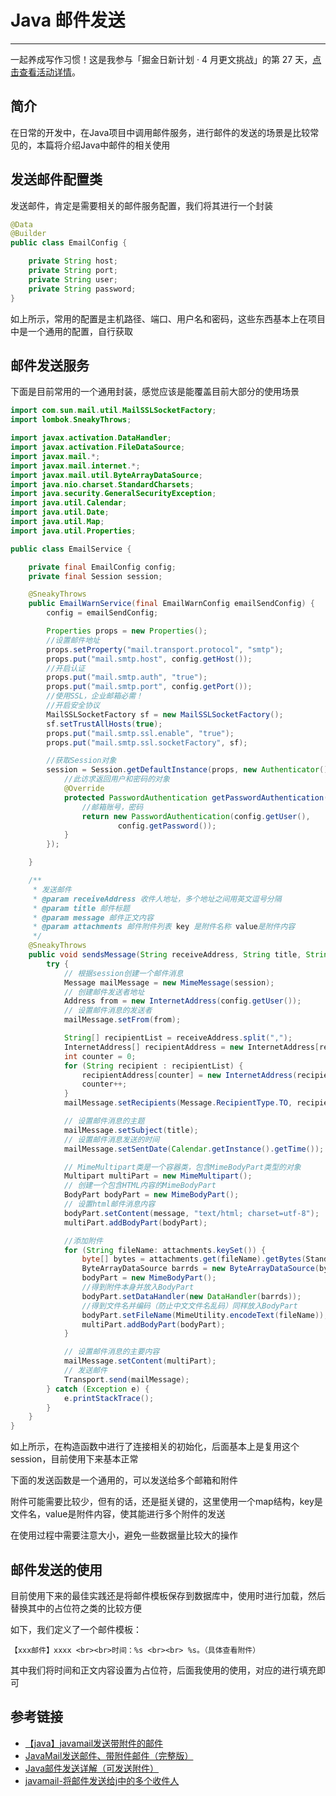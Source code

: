 # Java 邮件发送

***

一起养成写作习惯！这是我参与「掘金日新计划 · 4 月更文挑战」的第 27 天，[点击查看活动详情](https://juejin.cn/post/7080800226365145118)。

## 简介

在日常的开发中，在Java项目中调用邮件服务，进行邮件的发送的场景是比较常见的，本篇将介绍Java中邮件的相关使用

## 发送邮件配置类

发送邮件，肯定是需要相关的邮件服务配置，我们将其进行一个封装

```java
@Data
@Builder
public class EmailConfig {

    private String host;
    private String port;
    private String user;
    private String password;
}
```

如上所示，常用的配置是主机路径、端口、用户名和密码，这些东西基本上在项目中是一个通用的配置，自行获取

## 邮件发送服务

下面是目前常用的一个通用封装，感觉应该是能覆盖目前大部分的使用场景

```java
import com.sun.mail.util.MailSSLSocketFactory;
import lombok.SneakyThrows;

import javax.activation.DataHandler;
import javax.activation.FileDataSource;
import javax.mail.*;
import javax.mail.internet.*;
import javax.mail.util.ByteArrayDataSource;
import java.nio.charset.StandardCharsets;
import java.security.GeneralSecurityException;
import java.util.Calendar;
import java.util.Date;
import java.util.Map;
import java.util.Properties;

public class EmailService {

    private final EmailConfig config;
    private final Session session;

    @SneakyThrows
    public EmailWarnService(final EmailWarnConfig emailSendConfig) {
        config = emailSendConfig;

        Properties props = new Properties();
        //设置邮件地址
        props.setProperty("mail.transport.protocol", "smtp");
        props.put("mail.smtp.host", config.getHost());
        //开启认证
        props.put("mail.smtp.auth", "true");
        props.put("mail.smtp.port", config.getPort());
        //使用SSL，企业邮箱必需！
        //开启安全协议
        MailSSLSocketFactory sf = new MailSSLSocketFactory();
        sf.setTrustAllHosts(true);
        props.put("mail.smtp.ssl.enable", "true");
        props.put("mail.smtp.ssl.socketFactory", sf);

        //获取Session对象
        session = Session.getDefaultInstance(props, new Authenticator() {
            //此访求返回用户和密码的对象
            @Override
            protected PasswordAuthentication getPasswordAuthentication() {
                //邮箱账号，密码
                return new PasswordAuthentication(config.getUser(),
                        config.getPassword());
            }
        });

    }

    /**
     * 发送邮件
     * @param receiveAddress 收件人地址，多个地址之间用英文逗号分隔
     * @param title 邮件标题
     * @param message 邮件正文内容
     * @param attachments 邮件附件列表 key 是附件名称 value是附件内容
     */
    @SneakyThrows
    public void sendsMessage(String receiveAddress, String title, String message, Map<String, String> attachments) {
        try {
            // 根据session创建一个邮件消息
            Message mailMessage = new MimeMessage(session);
            // 创建邮件发送者地址
            Address from = new InternetAddress(config.getUser());
            // 设置邮件消息的发送者
            mailMessage.setFrom(from);

            String[] recipientList = receiveAddress.split(",");
            InternetAddress[] recipientAddress = new InternetAddress[recipientList.length];
            int counter = 0;
            for (String recipient : recipientList) {
                recipientAddress[counter] = new InternetAddress(recipient.trim());
                counter++;
            }
            mailMessage.setRecipients(Message.RecipientType.TO, recipientAddress);

            // 设置邮件消息的主题
            mailMessage.setSubject(title);
            // 设置邮件消息发送的时间
            mailMessage.setSentDate(Calendar.getInstance().getTime());

            // MimeMultipart类是一个容器类，包含MimeBodyPart类型的对象
            Multipart multiPart = new MimeMultipart();
            // 创建一个包含HTML内容的MimeBodyPart
            BodyPart bodyPart = new MimeBodyPart();
            // 设置html邮件消息内容
            bodyPart.setContent(message, "text/html; charset=utf-8");
            multiPart.addBodyPart(bodyPart);

            //添加附件
            for (String fileName: attachments.keySet()) {
                byte[] bytes = attachments.get(fileName).getBytes(StandardCharsets.UTF_8);
                ByteArrayDataSource barrds = new ByteArrayDataSource(bytes, "application/octet-stream");
                bodyPart = new MimeBodyPart();
                //得到附件本身并放入BodyPart
                bodyPart.setDataHandler(new DataHandler(barrds));
                //得到文件名并编码（防止中文文件名乱码）同样放入BodyPart
                bodyPart.setFileName(MimeUtility.encodeText(fileName));
                multiPart.addBodyPart(bodyPart);
            }

            // 设置邮件消息的主要内容
            mailMessage.setContent(multiPart);
            // 发送邮件
            Transport.send(mailMessage);
        } catch (Exception e) {
            e.printStackTrace();
        }
    }
}
```

如上所示，在构造函数中进行了连接相关的初始化，后面基本上是复用这个session，目前使用下来基本正常

下面的发送函数是一个通用的，可以发送给多个邮箱和附件

附件可能需要比较少，但有的话，还是挺关键的，这里使用一个map结构，key是文件名，value是附件内容，使其能进行多个附件的发送

在使用过程中需要注意大小，避免一些数据量比较大的操作

## 邮件发送的使用

目前使用下来的最佳实践还是将邮件模板保存到数据库中，使用时进行加载，然后替换其中的占位符之类的比较方便

如下，我们定义了一个邮件模板：

```text
【xxx邮件】xxxx <br><br>时间：%s <br><br> %s。（具体查看附件）
```

其中我们将时间和正文内容设置为占位符，后面我使用的使用，对应的进行填充即可

## 参考链接

- [【java】javamail发送带附件的邮件](https://blog.csdn.net/kisscatforever/article/details/72808430)
- [JavaMail发送邮件、带附件邮件（完整版）](https://www.cnblogs.com/Donnnnnn/p/8745512.html)
- [Java邮件发送详解（可发送附件）](https://blog.csdn.net/tterminator/article/details/53327468)
- [javamail-将邮件发送给j中的多个收件人](https://www.itranslater.com/qa/details/2325996121417581568)